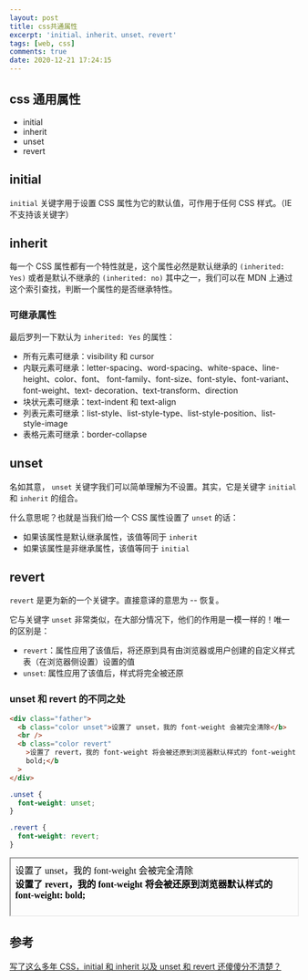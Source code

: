 ```yaml
---
layout: post
title: css共通属性
excerpt: 'initial、inherit、unset、revert'
tags: [web, css]
comments: true
date: 2020-12-21 17:24:15
---
```


## css 通用属性

- initial
- inherit
- unset
- revert

## initial

`initial` 关键字用于设置 CSS 属性为它的默认值，可作用于任何 CSS 样式。（IE 不支持该关键字）

## inherit

每一个 CSS 属性都有一个特性就是，这个属性必然是默认继承的 `(inherited: Yes)` 或者是默认不继承的 `(inherited: no)` 其中之一，我们可以在 MDN 上通过这个索引查找，判断一个属性的是否继承特性。

### 可继承属性

最后罗列一下默认为 `inherited: Yes` 的属性：

- 所有元素可继承：visibility 和 cursor
- 内联元素可继承：letter-spacing、word-spacing、white-space、line-height、color、font、 font-family、font-size、font-style、font-variant、font-weight、text- decoration、text-transform、direction
- 块状元素可继承：text-indent 和 text-align
- 列表元素可继承：list-style、list-style-type、list-style-position、list-style-image
- 表格元素可继承：border-collapse

## unset

名如其意， `unset` 关键字我们可以简单理解为不设置。其实，它是关键字 `initial` 和 `inherit` 的组合。

什么意思呢？也就是当我们给一个 CSS 属性设置了 `unset` 的话：

- 如果该属性是默认继承属性，该值等同于 `inherit`
- 如果该属性是非继承属性，该值等同于 `initial`

## revert

`revert` 是更为新的一个关键字。直接意译的意思为 -- 恢复。

它与关键字 `unset` 非常类似，在大部分情况下，他们的作用是一模一样的！唯一的区别是：

- `revert`：属性应用了该值后，将还原到具有由浏览器或用户创建的自定义样式表（在浏览器侧设置）设置的值
- `unset`: 属性应用了该值后，样式将完全被还原

### unset 和 revert 的不同之处

```html
<div class="father">
  <b class="color unset">设置了 unset，我的 font-weight 会被完全清除</b>
  <br />
  <b class="color revert"
    >设置了 revert，我的 font-weight 将会被还原到浏览器默认样式的 font-weight:
    bold;</b
  >
</div>
```

```css
.unset {
  font-weight: unset;
}

.revert {
  font-weight: revert;
}
```

<iframe width="100%" height="100px" srcdoc="
<style type='text/css'>
.unset {
  font-weight: unset;
}
.revert {
  font-weight: revert;
}
</style>
<div class='father'>
  <b class='color unset'>设置了 unset，我的 font-weight 会被完全清除</b>
  <br />
  <b class='color revert'
    >设置了 revert，我的 font-weight 将会被还原到浏览器默认样式的 font-weight:
    bold;</b
  >
</div>
">
</iframe>

## 参考

[写了这么多年 CSS，initial 和 inherit 以及 unset 和 revert 还傻傻分不清楚？](https://mp.weixin.qq.com/s/J_7jGfsQXwvmVPF5MBepqA)
